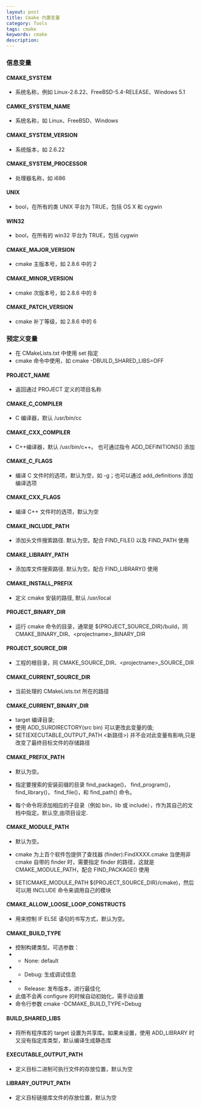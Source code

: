 ```yaml
---
layout: post
title: Cmake 内置变量
category: Tools
tags: cmake
keywords: cmake
description:
---
```


### 信息变量

#### CMAKE_SYSTEM

- 系统名称，例如 Linux-2.6.22、FreeBSD-5.4-RELEASE、Windows 5.1

#### CAMKE_SYSTEM_NAME

- 系统名称，如 Linux、FreeBSD、Windows

#### CMAKE_SYSTEM_VERSION

- 系统版本，如 2.6.22

#### CMAKE_SYSTEM_PROCESSOR

- 处理器名称，如 i686

#### UNIX

- bool，在所有的类 UNIX 平台为 TRUE，包括 OS X 和 cygwin

#### WIN32

- bool，在所有的 win32 平台为 TRUE，包括 cygwin

#### CMAKE_MAJOR_VERSION

- cmake 主版本号，如 2.8.6 中的 2

#### CMAKE_MINOR_VERSION

- cmake 次版本号，如 2.8.6 中的 8

#### CMAKE_PATCH_VERSION

- cmake 补丁等级，如 2.8.6 中的 6

### 预定义变量

- 在 CMakeLists.txt 中使用 set 指定
- cmake 命令中使用，如 cmake -DBUILD_SHARED_LIBS=OFF

#### PROJECT_NAME

- 返回通过 PROJECT 定义的项目名称

#### CMAKE_C_COMPILER

- C 编译器，默认 /usr/bin/cc

#### CMAKE_CXX_COMPILER

- C++编译器，默认 /usr/bin/c++。 也可通过指令 ADD_DEFINITIONS() 添加

#### CMAKE_C_FLAGS

- 编译 C 文件时的选项，默认为空，如 -g；也可以通过 add_definitions 添加编译选项

#### CMAKE_CXX_FLAGS

- 编译 C++ 文件时的选项，默认为空

#### CMAKE_INCLUDE_PATH

- 添加头文件搜索路径. 默认为空。配合 FIND_FILE() 以及 FIND_PATH 使用

#### CMAKE_LIBRARY_PATH

- 添加库文件搜索路径. 默认为空。配合 FIND_LIBRARY() 使用

#### CMAKE_INSTALL_PREFIX

- 定义 cmake 安装的路径, 默认 /usr/local

#### PROJECT_BINARY_DIR

- 运行 cmake 命令的目录，通常是 ${PROJECT_SOURCE_DIR}/build，同 CMAKE_BINARY_DIR、\<projectname\>_BINARY_DIR

#### PROJECT_SOURCE_DIR

- 工程的根目录，同 CMAKE_SOURCE_DIR、\<projectname\>_SOURCE_DIR

#### CMAKE_CURRENT_SOURCE_DIR

- 当前处理的 CMakeLists.txt 所在的路径

#### CMAKE_CURRENT_BINARY_DIR

- target 编译目录;
- 使用 ADD_SURDIRECTORY(src bin) 可以更改此变量的值;
- SET(EXECUTABLE_OUTPUT_PATH <新路径>) 并不会对此变量有影响,只是改变了最终目标文件的存储路径

#### CMAKE_PREFIX_PATH

- 默认为空。

- 指定要搜索的安装前缀的目录 find_package()， find_program()， find_library()， find_file()，和 find_path() 命令。

- 每个命令将添加相应的子目录（例如 bin，lib 或 include），作为其自己的文档中指定。默认空,由项目设定.

#### CMAKE_MODULE_PATH

- 默认为空。

- cmake 为上百个软件包提供了查找器 (finder):FindXXXX.cmake 当使用非 cmake 自带的 finder 时，需要指定 finder 的路径，这就是 CMAKE_MODULE_PATH，配合 FIND_PACKAGE() 使用

- SET(CMAKE_MODULE_PATH ${PROJECT_SOURCE_DIR}/cmake)，然后可以用 INCLUDE 命令来调用自己的模块

#### CMAKE_ALLOW_LOOSE_LOOP_CONSTRUCTS

- 用来控制 IF ELSE 语句的书写方式，默认为空。

#### CMAKE_BUILD_TYPE

- 控制构建类型。可选参数：
- - None: default
- - Debug: 生成调试信息
- - Release: 发布版本，进行最佳化
- 此值不会再 configure 的时候自动初始化，需手动设置
- 命令行参数 cmake -DCMAKE_BUILD_TYPE=Debug

#### BUILD_SHARED_LIBS

- 将所有程序库的 target 设置为共享库。如果未设置，使用 ADD_LIBRARY 时又没有指定库类型，默认编译生成静态库

#### EXECUTABLE_OUTPUT_PATH

- 定义目标二进制可执行文件的存放位置，默认为空

#### LIBRARY_OUTPUT_PATH

- 定义目标链接库文件的存放位置，默认为空